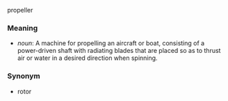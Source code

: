 propeller
### Meaning
+ _noun_: A machine for propelling an aircraft or boat, consisting of a power-driven shaft with radiating blades that are placed so as to thrust air or water in a desired direction when spinning.

### Synonym

+ rotor


